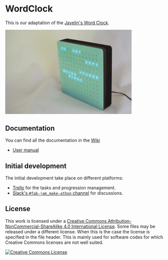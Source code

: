 # WordClock

This is our adaptation of the [Javelin's Word Clock][javelin-word-clock].

<img src="images/wordclockUpdated2French.jpg" alt="Swiss FabLabs WordClock" width="80%">

## Documentation

You can find all the documentation in the [Wiki][wiki]

* [User manual][user-manual]

## Initial development

The initial development take place on different platforms:

- [Trello][trello-fablabs-ch] for the tasks and progression management.
- [Slack's `#fab-jam_make-athon` channel][slack-fab-jam] for discussions.

## License

This work is licensed under a
[Creative Commons Attribution-NonCommercial-ShareAlike 4.0 International License][by-nc-sa].
Some files may be released under a different license. When this is the case the
license is specified in the file header. This is mainly used for software codes
for which Creative Commons licenses are not well suited.

[![Creative Commons License](https://i.creativecommons.org/l/by-nc-sa/4.0/88x31.png)][by-nc-sa]


[javelin-word-clock]: http://www.instructables.com/id/Javelins-Word-Clock/
[wiki]: https://github.com/fablabs-ch/wordclock/wiki
[user-manual]: https://github.com/fablabs-ch/wordclock/wiki/User-manual
[trello-fablabs-ch]: https://trello.com/fablabsuisses
[slack-fab-jam]: https://fablabs-ch.slack.com/messages/fab-jam_make-athon/details/
[by-nc-sa]: http://creativecommons.org/licenses/by-nc-sa/4.0/
